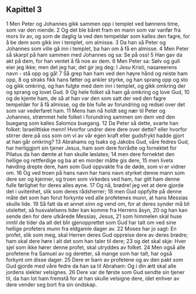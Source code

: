 ## Kapittel 3

1 Men Peter og Johannes gikk sammen opp i templet ved bønnens time, som var den niende.
2 Og det ble båret fram en mann som var vanfør fra mors liv av, og som de daglig la ved den tempeldør som kalles den fagre, for å be dem som gikk inn i templet, om almisse.
3 Da han så Peter og Johannes som ville gå inn i templet, ba han om å få en almisse.
4 Men Peter så skarpt på ham sammen med Johannes og sa: Se på oss!
5 Han gav da akt på dem, for han ventet å få noe av dem.
6 Men Peter sa: Sølv og gull eier jeg ikke; men det jeg har, det gir jeg deg: I Jesu Kristi, nasareerens navn - stå opp og gå!
7 Så grep han ham ved den høyre hånd og reiste ham opp,
8 og straks fikk hans føtter og ankler styrke, og han sprang opp og sto og gikk omkring, og han fulgte med dem inn i templet, og gikk omkring der og sprang og lovet Gud.
9 Og hele folket så ham gå omkring og love Gud,
10 og de kjente ham, de så at han var den som satt der ved den fagre tempeldør for å få almisse, og de ble fulle av forundring og redsel over det som var vederfaret ham.
11 Mens han nå holdt seg nær til Peter og Johannes, strømmet hele folket i forundring sammen om dem ved den buegang som kalles Salomos buegang.
12 Da Peter så dette, svarte han folket: Israelittiske menn! Hvorfor undrer dere dere over dette? eller hvorfor stirrer dere på oss som om vi av vår egen kraft eller gudsfrykt hadde gjort at han går omkring?
13 Abrahams og Isaks og Jakobs Gud, våre fedres Gud, har herliggjort sin tjener Jesus, ham som dere forrådte og fornektet for Pilatus da han dømte at han skulle løslates;
14 men dere fornektet den hellige og rettferdige og ba at en morder måtte gis dere,
15 men livets høvding drepte dere, ham som Gud oppvakte fra de døde, som vi er vidner om.
16 Og ved troen på hans navn har hans navn styrket denne mann som dere ser og kjenner, og troen som virkedes ved ham, har gitt ham denne fulle førlighet for deres alles øyne.
17 Og nå, brødre! jeg vet at dere gjorde det i uvitenhet, slik som deres rådsherrer;
18 men Gud oppfylte på denne måte det som han forut forkynte ved alle profetenes munn, at hans Messias skulle lide.
19 Så fatt da et annet sinn og vend om, for at deres synder må bli utslettet, så husvalelsens tider kan komme fra Herrens åsyn,
20 og han kan sende den for dere utkårede Messias, Jesus,
21 som himmelen skal huse inntil de tider da alt det blir gjenopprettet som Gud har talt om ved sine hellige profeters munn fra eldgamle dager av.
22 Moses har jo sagt: En profet, slik som meg, skal Herren deres Gud oppreise dere av deres brødre; ham skal dere høre i alt det som han taler til dere;
23 og det skal skje: Hver sjel som ikke hører denne profet, skal utryddes av folket.
24 Men også alle profetene fra Samuel av og deretter, så mange som har talt, har også forkynt om disse dager.
25 Dere er barn av profetene og av den pakt som Gud gjorde med våre fedre da han sa til Abraham: Og i din ætt skal alle jordens slekter velsignes.
26 Dere var de første som Gud sendte sin tjener til, da han lot ham fremstå for at han skulle velsigne dere, idet enhver av dere vender seg bort fra sin ondskap.
